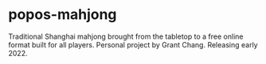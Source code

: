 # popos-mahjong
 Traditional Shanghai mahjong brought from the tabletop to a free online format built for all players. Personal project by Grant Chang. Releasing early 2022.
